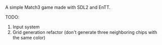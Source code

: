 A simple Match3 game made with SDL2 and EnTT.

TODO:

1. Input system
2. Grid generation refactor (don't generate three neighboring chips with the same color)
